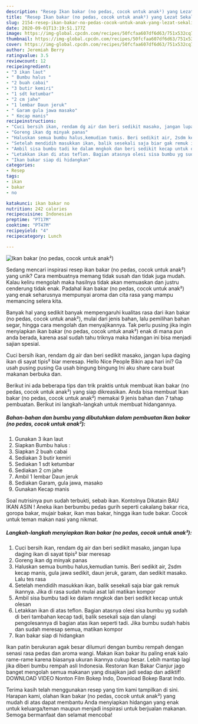 ```yaml
---
description: "Resep Ikan bakar (no pedas, cocok untuk anak²) yang Lezat Sekali"
title: "Resep Ikan bakar (no pedas, cocok untuk anak²) yang Lezat Sekali"
slug: 2154-resep-ikan-bakar-no-pedas-cocok-untuk-anak-yang-lezat-sekali
date: 2020-09-01T13:19:51.177Z
image: https://img-global.cpcdn.com/recipes/50fcfaa607df6d63/751x532cq70/ikan-bakar-no-pedas-cocok-untuk-anak-foto-resep-utama.jpg
thumbnail: https://img-global.cpcdn.com/recipes/50fcfaa607df6d63/751x532cq70/ikan-bakar-no-pedas-cocok-untuk-anak-foto-resep-utama.jpg
cover: https://img-global.cpcdn.com/recipes/50fcfaa607df6d63/751x532cq70/ikan-bakar-no-pedas-cocok-untuk-anak-foto-resep-utama.jpg
author: Jeremiah Berry
ratingvalue: 3.5
reviewcount: 12
recipeingredient:
- "3 ikan laut"
- " Bumbu halus "
- "2 buah cabai"
- "3 butir kemiri"
- "1 sdt ketumbar"
- "2 cm jahe"
- "1 lembar Daun jeruk"
- " Garam gula jawa masako"
- " Kecap manis"
recipeinstructions:
- "Cuci bersih ikan, rendam dg air dan beri sedikit masako, jangan lupa daging ikan di sayat tipis² biar meresap"
- "Goreng ikan dg minyak panas"
- "Haluskan semua bumbu halus,kemudian tumis. Beri sedikit air, 2sdm kecap manis, gula jawa sedikit, daun jeruk, garam, dan sedikit masako. Lalu tes rasa"
- "Setelah mendidih masukkan ikan, balik sesekali saja biar gak remuk ikannya. Jika di rasa sudah mulai asat lali matikan kompor"
- "Ambil sisa bumbu tadi ke dalam mngkok dan beri sedikit kecap untuk olesan"
- "Letakkan ikan di atas teflon. Bagian atasnya olesi sisa bumbu yg sudah di beri tambahan kecap tadi, balik sesekali saja dan ulangi pengolesannya di bagian atas ikan seperti tadi. Jika bumbu sudah habis dan sudah meresap semua, matikan kompor"
- "Ikan bakar siap di hidangkan"
categories:
- Resep
tags:
- ikan
- bakar
- no

katakunci: ikan bakar no 
nutrition: 242 calories
recipecuisine: Indonesian
preptime: "PT17M"
cooktime: "PT47M"
recipeyield: "4"
recipecategory: Lunch

---
```



![Ikan bakar (no pedas, cocok untuk anak²)](https://img-global.cpcdn.com/recipes/50fcfaa607df6d63/751x532cq70/ikan-bakar-no-pedas-cocok-untuk-anak-foto-resep-utama.jpg)

Sedang mencari inspirasi resep ikan bakar (no pedas, cocok untuk anak²) yang unik? Cara membuatnya memang tidak susah dan tidak juga mudah. Kalau keliru mengolah maka hasilnya tidak akan memuaskan dan justru cenderung tidak enak. Padahal ikan bakar (no pedas, cocok untuk anak²) yang enak seharusnya mempunyai aroma dan cita rasa yang mampu memancing selera kita.

Banyak hal yang sedikit banyak mempengaruhi kualitas rasa dari ikan bakar (no pedas, cocok untuk anak²), mulai dari jenis bahan, lalu pemilihan bahan segar, hingga cara mengolah dan menyajikannya. Tak perlu pusing jika ingin menyiapkan ikan bakar (no pedas, cocok untuk anak²) enak di mana pun anda berada, karena asal sudah tahu triknya maka hidangan ini bisa menjadi sajian spesial.

Cuci bersih ikan, rendam dg air dan beri sedikit masako, jangan lupa daging ikan di sayat tipis² biar meresap. Hello Nice People Bikin apa hari ini? Ga usah pusing pusing Ga usah bingung bingung Ini aku share cara buat makanan berbuka dan.


Berikut ini ada beberapa tips dan trik praktis untuk membuat ikan bakar (no pedas, cocok untuk anak²) yang siap dikreasikan. Anda bisa membuat Ikan bakar (no pedas, cocok untuk anak²) memakai 9 jenis bahan dan 7 tahap pembuatan. Berikut ini langkah-langkah untuk membuat hidangannya.

<!--inarticleads1-->

##### Bahan-bahan dan bumbu yang dibutuhkan dalam pembuatan Ikan bakar (no pedas, cocok untuk anak²):

1. Gunakan 3 ikan laut
1. Siapkan  Bumbu halus :
1. Siapkan 2 buah cabai
1. Sediakan 3 butir kemiri
1. Sediakan 1 sdt ketumbar
1. Sediakan 2 cm jahe
1. Ambil 1 lembar Daun jeruk
1. Sediakan  Garam, gula jawa, masako
1. Gunakan  Kecap manis


Soal nutrisinya pun sudah terbukti, sebab ikan. Kontolnya Dikatain BAU IKAN ASIN ! Aneka ikan berbumbu pedas gurih seperti cakalang bakar rica, goropa bakar, mujair bakar, ikan mas bakar, hingga ikan tude bakar. Cocok untuk teman makan nasi yang nikmat. 

<!--inarticleads2-->

##### Langkah-langkah menyiapkan Ikan bakar (no pedas, cocok untuk anak²):

1. Cuci bersih ikan, rendam dg air dan beri sedikit masako, jangan lupa daging ikan di sayat tipis² biar meresap
1. Goreng ikan dg minyak panas
1. Haluskan semua bumbu halus,kemudian tumis. Beri sedikit air, 2sdm kecap manis, gula jawa sedikit, daun jeruk, garam, dan sedikit masako. Lalu tes rasa
1. Setelah mendidih masukkan ikan, balik sesekali saja biar gak remuk ikannya. Jika di rasa sudah mulai asat lali matikan kompor
1. Ambil sisa bumbu tadi ke dalam mngkok dan beri sedikit kecap untuk olesan
1. Letakkan ikan di atas teflon. Bagian atasnya olesi sisa bumbu yg sudah di beri tambahan kecap tadi, balik sesekali saja dan ulangi pengolesannya di bagian atas ikan seperti tadi. Jika bumbu sudah habis dan sudah meresap semua, matikan kompor
1. Ikan bakar siap di hidangkan


Ikan patin berukuran agak besar dilumuri dengan bumbu rempah dengan senasi rasa pedas dan aroma wangi. Makan ikan bakar itu paling enak kalo rame-rame karena biasanya ukuran ikannya cukup besar. Lebih mantap lagi jika diberi bumbu rempah asli Indonesia. Restoran Ikan Bakar Cianjur jago banget mengolah semua makanan yang disajikan jadi sedap dan adiktif! DOWNLOAD VIDEO Nonton Film Bokep Indo, Download Bokep Barat Indo. 

Terima kasih telah menggunakan resep yang tim kami tampilkan di sini. Harapan kami, olahan Ikan bakar (no pedas, cocok untuk anak²) yang mudah di atas dapat membantu Anda menyiapkan hidangan yang enak untuk keluarga/teman maupun menjadi inspirasi untuk berjualan makanan. Semoga bermanfaat dan selamat mencoba!
